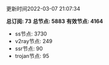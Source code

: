 更新时间2022-03-07 21:07:34

**总订阅: 73**
**总节点: 5883**
**有效节点: 4164**
- ss节点: 3730
- v2ray节点: 249
- ssr节点: 90
- trojan节点: 95
